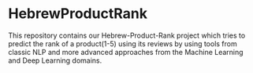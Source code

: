 # HebrewProductRank
This repository contains our Hebrew-Product-Rank project which tries to predict the rank of a product(1-5) using its reviews by using tools from classic NLP and more advanced approaches from the Machine Learning and Deep Learning domains.
